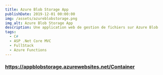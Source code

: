 ```yaml
---
title: Azure Blob Storage App
publishDate: 2019-12-01 00:00:00
img: /assets/azureblobstorage.png
img_alt: Azure Blob Storage App
description: Une application web de gestion de fichiers sur Azure Blob Storage
tags:
  - C#
  - ASP .Net Core MVC
  - FullStack
  - Azure Functions
---
```


### https://appblobstorage.azurewebsites.net/Container
